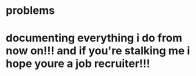 # problems
# documenting everything i do from now on!!! and if you're stalking me i hope youre a job recruiter!!!
